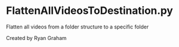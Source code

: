 # FlattenAllVideosToDestination.py
Flatten all videos from a folder structure to a specific folder

Created by Ryan Graham